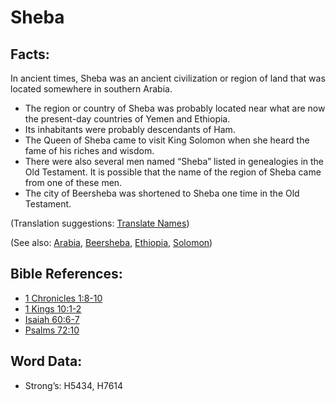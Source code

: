 # Sheba

## Facts:

In ancient times, Sheba was an ancient civilization or region of land that was located somewhere in southern Arabia.

* The region or country of Sheba was probably located near what are now the present-day countries of Yemen and Ethiopia.
* Its inhabitants were probably descendants of Ham.
* The Queen of Sheba came to visit King Solomon when she heard the fame of his riches and wisdom.
* There were also several men named “Sheba” listed in genealogies in the Old Testament. It is possible that the name of the region of Sheba came from one of these men.
* The city of Beersheba was shortened to Sheba one time in the Old Testament.

(Translation suggestions: [Translate Names](rc://en/ta/man/translate/translate-names))

(See also: [Arabia](../names/arabia.md), [Beersheba](../names/beersheba.md), [Ethiopia](../names/ethiopia.md), [Solomon](../names/solomon.md))

## Bible References:

* [1 Chronicles 1:8-10](rc://en/tn/help/1ch/01/08)
* [1 Kings 10:1-2](rc://en/tn/help/1ki/10/01)
* [Isaiah 60:6-7](rc://en/tn/help/isa/60/06)
* [Psalms 72:10](rc://en/tn/help/psa/072/10)

## Word Data:

* Strong’s: H5434, H7614
